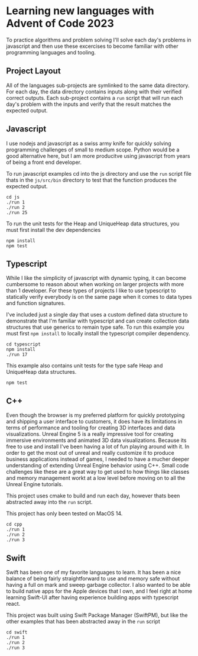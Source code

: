 # Learning new languages with Advent of Code 2023

To practice algorithms and problem solving I'll solve each day's problems in javascript and then use these excercises to
become familiar with other programming languages and tooling.

## Project Layout

All of the languages sub-projects are symlinked to the same data directory. For each day, the data directory
contains inputs along with their verified correct outputs. Each sub-project contains a `run` script that will run each day's
problem with the inputs and verify that the result matches the expected output.

## Javascript

I use nodejs and javascript as a swiss army knife for quickly solving programming challenges of small to medium scope.
Python would be a good alternative here, but I am more producitve using javascript from years of being a front end developer.


To run javascript examples cd into the js directory and use the `run` script file thats in the `js/src/bin`
directory to test that the function produces the expected output.

```
cd js
./run 1
./run 2
./run 25
```

To run the unit tests for the Heap and UniqueHeap data structures, you must first install the dev dependencies

```
npm install
npm test
```


## Typescript

While I like the simplicity of javascript with dynamic typing, it can become cumbersome to reason about
when working on larger projects with more than 1 developer. For these types of projects I like to use typescript
to statically verify everybody is on the same page when it comes to data types and function signatures.

I've included just a single day that uses a custom defined data structure to demonstrate that I'm familiar with typescript
and can create collection data structures that use generics to remain type safe. To run this example you must first
`npm install` to locally install the typescript compiler dependency.

```
cd typescript
npm install
./run 17
```

This example also contains unit tests for the type safe Heap and UniqueHeap data structures.

```
npm test
```

## C++

Even though the browser is my preferred platform for quickly prototyping and shipping a user interface to customers, it does have its limitations
in terms of performance and tooling for creating 3D interfaces and data visualizations. Unreal Engine 5 is a really 
impressive tool for creating immersive environments and animated 3D data visualizations. Because its free to use and install
I've been having a lot of fun playing around with it. In order to get the most out of unreal and really customize
it to produce business applications instead of games, I needed to have a mucher deeper understanding of extending
Unreal Engine behavior using C++. Small code challenges like these are a great way to get used to how things like
classes and memory management workt at a low level before moving on to all the Unreal Engine tutorials.


This project uses cmake to build and run each day, however thats been abstracted away into the `run` script.

This project has only been tested on MacOS 14.

```
cd cpp
./run 1
./run 2
./run 3
```


## Swift

Swift has been one of my favorite languages to learn. It has been a nice balance of being fairly straightforward to use
and memory safe without having a full on mark and sweep garbage collector. I also wanted to be able to build native apps 
for the Apple devices that I own, and I feel right at home learning Swift-UI after having experience building apps with typescript
react.


This project was built using Swift Package Manager (SwiftPM), but like the other examples that has been abstracted away in the `run` script

```
cd swift
./run 1
./run 2
./run 3
```
